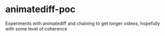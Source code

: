 # animatediff-poc
Experiments with animatediff and chaining to get longer videos, hopefully with some level of coherence
